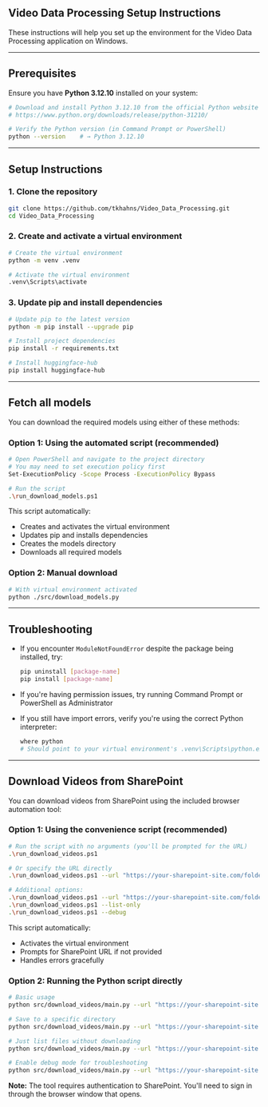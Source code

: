 ## Video Data Processing Setup Instructions

These instructions will help you set up the environment for the Video Data Processing application on Windows.

---

## Prerequisites

Ensure you have **Python 3.12.10** installed on your system:

```bash
# Download and install Python 3.12.10 from the official Python website
# https://www.python.org/downloads/release/python-31210/

# Verify the Python version (in Command Prompt or PowerShell)
python --version    # → Python 3.12.10
```

---

## Setup Instructions

### 1. Clone the repository

```bash
git clone https://github.com/tkhahns/Video_Data_Processing.git
cd Video_Data_Processing
```

### 2. Create and activate a virtual environment

```bash
# Create the virtual environment
python -m venv .venv

# Activate the virtual environment
.venv\Scripts\activate
```

### 3. Update pip and install dependencies

```bash
# Update pip to the latest version
python -m pip install --upgrade pip

# Install project dependencies
pip install -r requirements.txt

# Install huggingface-hub
pip install huggingface-hub
```

---

## Fetch all models

You can download the required models using either of these methods:

### Option 1: Using the automated script (recommended)

```bash
# Open PowerShell and navigate to the project directory
# You may need to set execution policy first
Set-ExecutionPolicy -Scope Process -ExecutionPolicy Bypass

# Run the script
.\run_download_models.ps1
```

This script automatically:
- Creates and activates the virtual environment
- Updates pip and installs dependencies
- Creates the models directory
- Downloads all required models

### Option 2: Manual download

```bash
# With virtual environment activated
python ./src/download_models.py
```

---

## Troubleshooting

- If you encounter `ModuleNotFoundError` despite the package being installed, try:
  ```bash
  pip uninstall [package-name]
  pip install [package-name]
  ```

- If you're having permission issues, try running Command Prompt or PowerShell as Administrator

- If you still have import errors, verify you're using the correct Python interpreter:
  ```bash
  where python
  # Should point to your virtual environment's .venv\Scripts\python.exe
  ```

---

## Download Videos from SharePoint

You can download videos from SharePoint using the included browser automation tool:

### Option 1: Using the convenience script (recommended)

```bash
# Run the script with no arguments (you'll be prompted for the URL)
.\run_download_videos.ps1

# Or specify the URL directly
.\run_download_videos.ps1 --url "https://your-sharepoint-site.com/folder-with-videos"

# Additional options:
.\run_download_videos.ps1 --url "https://your-sharepoint-site.com/folder-with-videos" --output-dir "./my-videos"
.\run_download_videos.ps1 --list-only
.\run_download_videos.ps1 --debug
```

This script automatically:
- Activates the virtual environment
- Prompts for SharePoint URL if not provided
- Handles errors gracefully

### Option 2: Running the Python script directly

```bash
# Basic usage
python src/download_videos/main.py --url "https://your-sharepoint-site.com/folder-with-videos"

# Save to a specific directory
python src/download_videos/main.py --url "https://your-sharepoint-site.com/folder-with-videos" --output-dir "./my-videos"

# Just list files without downloading
python src/download_videos/main.py --url "https://your-sharepoint-site.com/folder-with-videos" --list-only

# Enable debug mode for troubleshooting
python src/download_videos/main.py --url "https://your-sharepoint-site.com/folder-with-videos" --debug
```

**Note:** The tool requires authentication to SharePoint. You'll need to sign in through the browser window that opens.